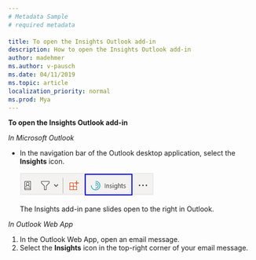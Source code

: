 ```yaml
---
# Metadata Sample
# required metadata

title: To open the Insights Outlook add-in 
description: How to open the Insights Outlook add-in
author: madehmer
ms.author: v-pausch
ms.date: 04/11/2019
ms.topic: article
localization_priority: normal 
ms.prod: Mya
---
```


**To open the Insights Outlook add-in**

*In Microsoft Outlook*

 * In the navigation bar of the Outlook desktop application, select the **Insights** icon.

    ![Insights add-in in Outlook.](../../Images/mya/use/insights-icon.png)

    The Insights add-in pane slides open to the right in Outlook.

*In Outlook Web App*

 1. In the Outlook Web App, open an email message.
 2. Select the **Insights** icon in the top-right corner of your email message.